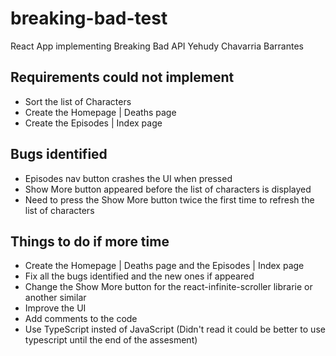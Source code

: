 # breaking-bad-test
React App implementing Breaking Bad API
Yehudy Chavarria Barrantes

## Requirements could not implement
- Sort the list of Characters
- Create the Homepage | Deaths page 
- Create the Episodes | Index page

##  Bugs identified
- Episodes nav button crashes the UI when pressed
- Show More button appeared before the list of characters is displayed
- Need to press the Show More button twice the first time to refresh the list of characters

## Things to do if more time
- Create the Homepage | Deaths page and the Episodes | Index page
- Fix all the bugs identified and the new ones if appeared
- Change the Show More button for the react-infinite-scroller librarie or another similar
- Improve the UI
- Add comments to the code
- Use TypeScript insted of JavaScript (Didn't read it could be better to use typescript until the end of the assesment)
